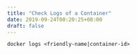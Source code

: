 ```yaml
---
title: "Check Logs of a Container"
date: 2019-09-24T00:20:25+08:00
draft: false
---
```


```
docker logs <friendly-name|container-id>
```
